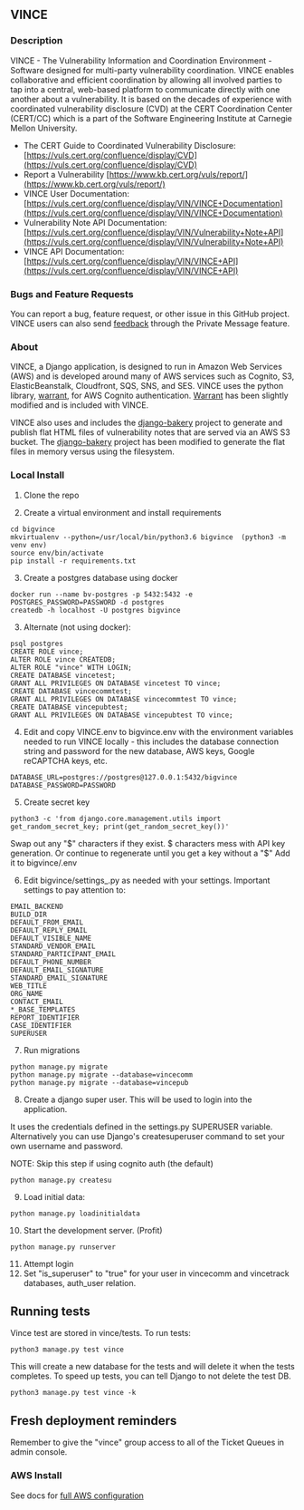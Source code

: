 ## VINCE 

### Description

VINCE - The Vulnerability Information and Coordination Environment - Software
designed for multi-party vulnerability coordination.  VINCE enables
collaborative and efficient coordination by allowing all involved parties to
tap into a central, web-based platform to communicate directly with one
another about a vulnerability.  It is based on the decades of experience with
coordinated vulnerability disclosure (CVD) at the CERT Coordination Center
(CERT/CC) which is a part of the Software Engineering Institute at Carnegie
Mellon University.

* The CERT Guide to Coordinated Vulnerability Disclosure: [https://vuls.cert.org/confluence/display/CVD](https://vuls.cert.org/confluence/display/CVD)
* Report a Vulnerability [https://www.kb.cert.org/vuls/report/](https://www.kb.cert.org/vuls/report/)
* VINCE User Documentation: [https://vuls.cert.org/confluence/display/VIN/VINCE+Documentation](https://vuls.cert.org/confluence/display/VIN/VINCE+Documentation)
* Vulnerability Note API Documentation: [https://vuls.cert.org/confluence/display/VIN/Vulnerability+Note+API](https://vuls.cert.org/confluence/display/VIN/Vulnerability+Note+API)
* VINCE API Documentation: [https://vuls.cert.org/confluence/display/VIN/VINCE+API](https://vuls.cert.org/confluence/display/VIN/VINCE+API)

### Bugs and Feature Requests

You can report a bug, feature request, or other issue in this GitHub project. VINCE users can also send [feedback](https://kb.cert.org/vince/comm/sendmsg/8/) through the Private Message feature.

### About

VINCE, a Django application, is designed to run in Amazon Web Services (AWS)
and is developed around many
of AWS services such as Cognito, S3, ElasticBeanstalk, Cloudfront, SQS, SNS,
and SES. VINCE uses the python library,
[warrant](https://github.com/capless/warrant), for AWS Cognito
authentication.  [Warrant](https://github.com/capless/warrant) has been
slightly modified and is included with VINCE.

VINCE also uses and includes
the [django-bakery](https://github.com/palewire/django-bakery) project to
generate and publish flat HTML files of vulnerability notes that are served
via an AWS S3 bucket. The
[django-bakery](https://github.com/palewire/django-bakery) project has been
modified to generate the flat files in memory versus using the filesystem. 


### Local Install

1. Clone the repo

2. Create a virtual environment and install requirements
```
cd bigvince
mkvirtualenv --python=/usr/local/bin/python3.6 bigvince  (python3 -m venv env)
source env/bin/activate
pip install -r requirements.txt
```

3. Create a postgres database using docker
```
docker run --name bv-postgres -p 5432:5432 -e POSTGRES_PASSWORD=PASSWORD -d postgres
createdb -h localhost -U postgres bigvince
```

3. Alternate (not using docker):
```
psql postgres
CREATE ROLE vince;
ALTER ROLE vince CREATEDB;
ALTER ROLE "vince" WITH LOGIN;
CREATE DATABASE vincetest;
GRANT ALL PRIVILEGES ON DATABASE vincetest TO vince;
CREATE DATABASE vincecommtest;
GRANT ALL PRIVILEGES ON DATABASE vincecommtest TO vince;
CREATE DATABASE vincepubtest;
GRANT ALL PRIVILEGES ON DATABASE vincepubtest TO vince;
```

4. Edit and copy VINCE.env to bigvince\.env with the environment variables needed to run VINCE locally - this includes the database connection string and password for the new database, AWS keys, Google reCAPTCHA keys, etc.
```
DATABASE_URL=postgres://postgres@127.0.0.1:5432/bigvince
DATABASE_PASSWORD=PASSWORD
```

5. Create secret key
```
python3 -c 'from django.core.management.utils import get_random_secret_key; print(get_random_secret_key())'
```
Swap out any "$" characters if they exist. $ characters mess with API key generation.  Or continue to regenerate until you get a key without a "$"
Add it to bigvince/.env

6. Edit bigvince/settings_.py as needed with your settings. Important settings to pay attention to:

```
EMAIL_BACKEND
BUILD_DIR
DEFAULT_FROM_EMAIL
DEFAULT_REPLY_EMAIL
DEFAULT_VISIBLE_NAME
STANDARD_VENDOR_EMAIL
STANDARD_PARTICIPANT_EMAIL
DEFAULT_PHONE_NUMBER
DEFAULT_EMAIL_SIGNATURE
STANDARD_EMAIL_SIGNATURE
WEB_TITLE
ORG_NAME
CONTACT_EMAIL
*_BASE_TEMPLATES
REPORT_IDENTIFIER
CASE_IDENTIFIER
SUPERUSER

```

7. Run migrations
```
python manage.py migrate
python manage.py migrate --database=vincecomm
python manage.py migrate --database=vincepub
```

8. Create a django super user. This will be used to login into the application.


It uses the credentials defined in the settings.py SUPERUSER variable. Alternatively
you can use Django's createsuperuser command to set your own username and password.

NOTE: Skip this step if using cognito auth (the default)
``` 
python manage.py createsu
```

9. Load initial data:
```
python manage.py loadinitialdata
```

10. Start the development server. (Profit)
```
python manage.py runserver 
```

11. Attempt login
12. Set "is_superuser" to "true" for your user in vincecomm and vincetrack databases, auth_user relation.

## Running tests

Vince test are stored in vince/tests. To run tests:

```
python3 manage.py test vince
```

This will create a new database for the tests and will delete it when the tests completes. To speed up tests, you can tell Django to not delete the test DB.

```
python3 manage.py test vince -k
```

## Fresh deployment reminders

Remember to give the "vince" group access to all of the Ticket Queues in admin console.

### AWS Install

See docs for [full AWS configuration](./doc/aws-install.md)